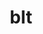 ---
title: "blt"
layout: cache
categories: [package, develop-2023-11-19]
meta: {"versions": ["0.4.1", "0.5.3"], "compilers": ["cce@=15.0.1", "gcc@=10.3.0", "gcc@=11.1.0", "gcc@=11.4.0", "gcc@=7.3.1", "gcc@=7.5.0", "gcc@=9.4.0", "oneapi@=2023.2.0"], "oss": ["amzn2", "rhel8", "sle_hpc15", "ubuntu18.04", "ubuntu20.04"], "platforms": ["linux"], "targets": ["aarch64", "neoverse_n1", "neoverse_v1", "ppc64le", "x86_64_v3", "x86_64_v4", "zen4"], "stacks": ["aws-isc", "aws-isc-aarch64", "data-vis-sdk", "e4s", "e4s-cray-rhel", "e4s-cray-sles", "e4s-neoverse_v1", "e4s-oneapi", "e4s-power", "e4s-rocm-external", "gpu-tests", "radiuss", "radiuss-aws", "radiuss-aws-aarch64", "root"], "num_specs": 15, "num_specs_by_stack": {"radiuss-aws-aarch64": 2, "root": 15, "aws-isc-aarch64": 2, "radiuss-aws": 1, "aws-isc": 1, "e4s-cray-rhel": 1, "e4s-cray-sles": 1, "radiuss": 1, "e4s-neoverse_v1": 1, "e4s-power": 2, "data-vis-sdk": 2, "gpu-tests": 1, "e4s-rocm-external": 2, "e4s": 2, "e4s-oneapi": 1}}
spec_details: [{"hash": "ahv2qb57kyhybfpcq62ih2x6tih7a6tm", "compiler": "gcc@=7.3.1", "versions": ["0.5.3"], "os": "amzn2", "platform": "linux", "target": "aarch64", "variants": ["build_system=generic"], "stacks": ["radiuss-aws-aarch64", "root", "aws-isc-aarch64"], "size": "-", "tarball": "https://binaries.spack.io/releases/develop-2023-11-19/build_cache/linux-amzn2-aarch64/gcc-7.3.1/blt-0.5.3/linux-amzn2-aarch64-gcc-7.3.1-blt-0.5.3-ahv2qb57kyhybfpcq62ih2x6tih7a6tm.spack"}, {"hash": "omno3e36j774byous7ui7mnygjfloj6r", "compiler": "gcc@=7.3.1", "versions": ["0.5.3"], "os": "amzn2", "platform": "linux", "target": "neoverse_n1", "variants": ["build_system=generic"], "stacks": ["radiuss-aws-aarch64", "root", "aws-isc-aarch64"], "size": "-", "tarball": "https://binaries.spack.io/releases/develop-2023-11-19/build_cache/linux-amzn2-neoverse_n1/gcc-7.3.1/blt-0.5.3/linux-amzn2-neoverse_n1-gcc-7.3.1-blt-0.5.3-omno3e36j774byous7ui7mnygjfloj6r.spack"}, {"hash": "y5rb44pmcbcavijt2xevqn7jwmnxfxk2", "compiler": "gcc@=7.3.1", "versions": ["0.5.3"], "os": "amzn2", "platform": "linux", "target": "x86_64_v3", "variants": ["build_system=generic"], "stacks": ["radiuss-aws", "root", "aws-isc"], "size": "-", "tarball": "https://binaries.spack.io/releases/develop-2023-11-19/build_cache/linux-amzn2-x86_64_v3/gcc-7.3.1/blt-0.5.3/linux-amzn2-x86_64_v3-gcc-7.3.1-blt-0.5.3-y5rb44pmcbcavijt2xevqn7jwmnxfxk2.spack"}, {"hash": "tsbzqpynrkh6vo5fyketai54gkgahro6", "compiler": "cce@=15.0.1", "versions": ["0.5.3"], "os": "rhel8", "platform": "linux", "target": "zen4", "variants": ["build_system=generic"], "stacks": ["e4s-cray-rhel", "root"], "size": "-", "tarball": "https://binaries.spack.io/releases/develop-2023-11-19/build_cache/linux-rhel8-zen4/cce-15.0.1/blt-0.5.3/linux-rhel8-zen4-cce-15.0.1-blt-0.5.3-tsbzqpynrkh6vo5fyketai54gkgahro6.spack"}, {"hash": "23m6t6a7fwkwlrqqfmxcph2n53ax2xkr", "compiler": "gcc@=10.3.0", "versions": ["0.5.3"], "os": "sle_hpc15", "platform": "linux", "target": "x86_64_v4", "variants": ["build_system=generic"], "stacks": ["e4s-cray-sles", "root"], "size": "-", "tarball": "https://binaries.spack.io/releases/develop-2023-11-19/build_cache/linux-sle_hpc15-x86_64_v4/gcc-10.3.0/blt-0.5.3/linux-sle_hpc15-x86_64_v4-gcc-10.3.0-blt-0.5.3-23m6t6a7fwkwlrqqfmxcph2n53ax2xkr.spack"}, {"hash": "encx7mgxohekuxbpdqalnc43ylbhrtxn", "compiler": "gcc@=7.5.0", "versions": ["0.5.3"], "os": "ubuntu18.04", "platform": "linux", "target": "x86_64_v3", "variants": ["build_system=generic"], "stacks": ["radiuss", "root"], "size": "-", "tarball": "https://binaries.spack.io/releases/develop-2023-11-19/build_cache/linux-ubuntu18.04-x86_64_v3/gcc-7.5.0/blt-0.5.3/linux-ubuntu18.04-x86_64_v3-gcc-7.5.0-blt-0.5.3-encx7mgxohekuxbpdqalnc43ylbhrtxn.spack"}, {"hash": "a7gzbu5f4tjl34fpvb3o3hrl4qitmfxd", "compiler": "gcc@=11.4.0", "versions": ["0.5.3"], "os": "ubuntu20.04", "platform": "linux", "target": "neoverse_v1", "variants": ["build_system=generic"], "stacks": ["e4s-neoverse_v1", "root"], "size": "-", "tarball": "https://binaries.spack.io/releases/develop-2023-11-19/build_cache/linux-ubuntu20.04-neoverse_v1/gcc-11.4.0/blt-0.5.3/linux-ubuntu20.04-neoverse_v1-gcc-11.4.0-blt-0.5.3-a7gzbu5f4tjl34fpvb3o3hrl4qitmfxd.spack"}, {"hash": "uvixpayetryd7b2zixdemgv4hwvvnr7c", "compiler": "gcc@=9.4.0", "versions": ["0.5.3"], "os": "ubuntu20.04", "platform": "linux", "target": "ppc64le", "variants": ["build_system=generic"], "stacks": ["e4s-power", "root"], "size": "-", "tarball": "https://binaries.spack.io/releases/develop-2023-11-19/build_cache/linux-ubuntu20.04-ppc64le/gcc-9.4.0/blt-0.5.3/linux-ubuntu20.04-ppc64le-gcc-9.4.0-blt-0.5.3-uvixpayetryd7b2zixdemgv4hwvvnr7c.spack"}, {"hash": "3izbkjgdmynq5y3n5j3xx5mhvmvlzflb", "compiler": "gcc@=9.4.0", "versions": ["0.4.1"], "os": "ubuntu20.04", "platform": "linux", "target": "ppc64le", "variants": ["build_system=generic"], "stacks": ["e4s-power", "root"], "size": "-", "tarball": "https://binaries.spack.io/releases/develop-2023-11-19/build_cache/linux-ubuntu20.04-ppc64le/gcc-9.4.0/blt-0.4.1/linux-ubuntu20.04-ppc64le-gcc-9.4.0-blt-0.4.1-3izbkjgdmynq5y3n5j3xx5mhvmvlzflb.spack"}, {"hash": "mog2rsxsfyqp2qz7gplmfkim6lt2miu3", "compiler": "gcc@=11.1.0", "versions": ["0.5.3"], "os": "ubuntu20.04", "platform": "linux", "target": "x86_64_v3", "variants": ["build_system=generic"], "stacks": ["data-vis-sdk", "root"], "size": "-", "tarball": "https://binaries.spack.io/releases/develop-2023-11-19/build_cache/linux-ubuntu20.04-x86_64_v3/gcc-11.1.0/blt-0.5.3/linux-ubuntu20.04-x86_64_v3-gcc-11.1.0-blt-0.5.3-mog2rsxsfyqp2qz7gplmfkim6lt2miu3.spack"}, {"hash": "szjzeinz32zb2jeqpf5pjaywzvjlpye4", "compiler": "gcc@=11.1.0", "versions": ["0.5.3"], "os": "ubuntu20.04", "platform": "linux", "target": "x86_64_v3", "variants": ["build_system=generic"], "stacks": ["gpu-tests", "root"], "size": "-", "tarball": "https://binaries.spack.io/releases/develop-2023-11-19/build_cache/linux-ubuntu20.04-x86_64_v3/gcc-11.1.0/blt-0.5.3/linux-ubuntu20.04-x86_64_v3-gcc-11.1.0-blt-0.5.3-szjzeinz32zb2jeqpf5pjaywzvjlpye4.spack"}, {"hash": "rzvg6eqal7g3u6n6jmwsqcyecceugoex", "compiler": "gcc@=11.1.0", "versions": ["0.5.3"], "os": "ubuntu20.04", "platform": "linux", "target": "x86_64_v3", "variants": ["build_system=generic"], "stacks": ["data-vis-sdk", "root"], "size": "-", "tarball": "https://binaries.spack.io/releases/develop-2023-11-19/build_cache/linux-ubuntu20.04-x86_64_v3/gcc-11.1.0/blt-0.5.3/linux-ubuntu20.04-x86_64_v3-gcc-11.1.0-blt-0.5.3-rzvg6eqal7g3u6n6jmwsqcyecceugoex.spack"}, {"hash": "6rj5lbhqzy33rvknllpmu7pb4j6bobij", "compiler": "gcc@=11.4.0", "versions": ["0.4.1"], "os": "ubuntu20.04", "platform": "linux", "target": "x86_64_v3", "variants": ["build_system=generic"], "stacks": ["e4s-rocm-external", "e4s", "root"], "size": "-", "tarball": "https://binaries.spack.io/releases/develop-2023-11-19/build_cache/linux-ubuntu20.04-x86_64_v3/gcc-11.4.0/blt-0.4.1/linux-ubuntu20.04-x86_64_v3-gcc-11.4.0-blt-0.4.1-6rj5lbhqzy33rvknllpmu7pb4j6bobij.spack"}, {"hash": "fnwwyeoz6ttdrf6pao5eamkjyg6bvucn", "compiler": "gcc@=11.4.0", "versions": ["0.5.3"], "os": "ubuntu20.04", "platform": "linux", "target": "x86_64_v3", "variants": ["build_system=generic"], "stacks": ["e4s-rocm-external", "e4s", "root"], "size": "-", "tarball": "https://binaries.spack.io/releases/develop-2023-11-19/build_cache/linux-ubuntu20.04-x86_64_v3/gcc-11.4.0/blt-0.5.3/linux-ubuntu20.04-x86_64_v3-gcc-11.4.0-blt-0.5.3-fnwwyeoz6ttdrf6pao5eamkjyg6bvucn.spack"}, {"hash": "rgp6f2e46dmrty3pslvtdmqw73snu7hf", "compiler": "oneapi@=2023.2.0", "versions": ["0.5.3"], "os": "ubuntu20.04", "platform": "linux", "target": "x86_64_v3", "variants": ["build_system=generic"], "stacks": ["e4s-oneapi", "root"], "size": "-", "tarball": "https://binaries.spack.io/releases/develop-2023-11-19/build_cache/linux-ubuntu20.04-x86_64_v3/oneapi-2023.2.0/blt-0.5.3/linux-ubuntu20.04-x86_64_v3-oneapi-2023.2.0-blt-0.5.3-rgp6f2e46dmrty3pslvtdmqw73snu7hf.spack"}]
---
